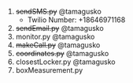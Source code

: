 1. ~~sendSMS.py~~ @tamagusko
	- Twilio Number: +18646971168
2. ~~sendEmail.py~~ @tamagusko
3. monitor.py @tamagusko
2. ~~makeCall.py~~ @tamagusko
3. ~~coordinates.py~~ @tamagusko
4. closestLocker.py @tamagusko
5. boxMeasurement.py
